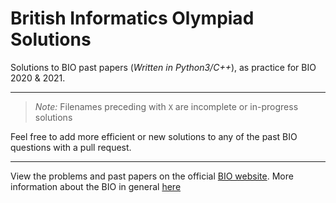 # British Informatics Olympiad Solutions

Solutions to BIO past papers (*Written in Python3/C++*), as practice for BIO 2020 & 2021.

---

> *Note:* Filenames preceding with `X` are incomplete or in-progress solutions

Feel free to add more efficient or new solutions to any of the past BIO questions with a pull request.

---

View the problems and past papers on the official [BIO website](https://www.olympiad.org.uk/problems.html).
More information about the BIO in general [here](https://www.olympiad.org.uk/)
